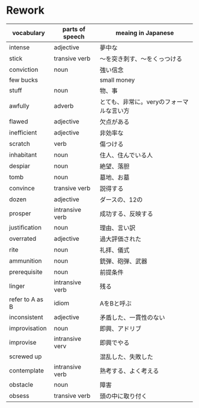 # Rework

|vocabulary|parts of speech|meaing in Japanese|
|---|---|---|
|intense|adjective|夢中な|
|stick|transive verb|〜を突き刺す、〜をくっつける|
|conviction|noun|強い信念|
|few bucks||small money|
|stuff|noun|物、事|
|awfully|adverb|とても、非常に。veryのフォーマルな言い方|
|flawed|adjective|欠点がある|
|inefficient|adjective|非効率な|
|scratch|verb|傷つける|
|inhabitant|noun|住人、住んでいる人|
|despiar|noun|絶望、落胆|
|tomb|noun|墓地、お墓|
|convince|transive verb|説得する|
|dozen|adjective|ダースの、12の|
|prosper|intransive verb|成功する、反映する|
|justification|noun|理由、言い訳|
|overrated|adjective|過大評価された|
|rite|noun|礼拝、儀式|
|ammunition|noun|銃弾、砲弾、武器|
|prerequisite|noun|前提条件|
|linger|intransive verb|残る|
|refer to A as B|idiom|AをBと呼ぶ|
|inconsistent|adjective|矛盾した、一貫性のない|
|improvisation|noun|即興、アドリブ|
|improvise|intransive verv|即興でやる|
|screwed up||混乱した、失敗した|
|contemplate|intransive verb|熟考する、よく考える|
|obstacle|noun|障害|
|obsess|transive verb|頭の中に取り付く|
